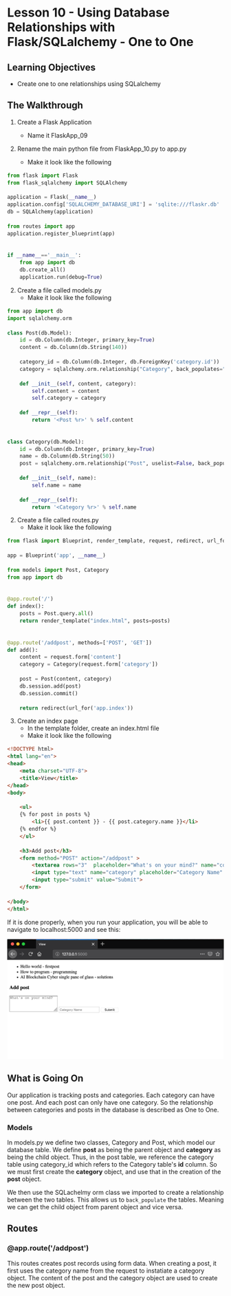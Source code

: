 # Lesson 10 - Using Database Relationships with Flask/SQLalchemy - One to One

## Learning Objectives
* Create one to one relationships using SQLalchemy

## The Walkthrough
1. Create a Flask Application
	* Name it FlaskApp_09

2. Rename the main python file from FlaskApp_10.py to app.py
	* Make it look like the following
    
```python
from flask import Flask
from flask_sqlalchemy import SQLAlchemy

application = Flask(__name__)
application.config['SQLALCHEMY_DATABASE_URI'] = 'sqlite:///flaskr.db'
db = SQLAlchemy(application)

from routes import app
application.register_blueprint(app)


if __name__=='__main__':
    from app import db
    db.create_all()
    application.run(debug=True)

```

2. Create a file called models.py
	* Make it look like the following

```python
from app import db
import sqlalchemy.orm

class Post(db.Model):
    id = db.Column(db.Integer, primary_key=True)
    content = db.Column(db.String(140))

    category_id = db.Column(db.Integer, db.ForeignKey('category.id'))
    category = sqlalchemy.orm.relationship("Category", back_populates="post")

    def __init__(self, content, category):
        self.content = content
        self.category = category

    def __repr__(self):
        return '<Post %r>' % self.content


class Category(db.Model):
    id = db.Column(db.Integer, primary_key=True)
    name = db.Column(db.String(50))
    post = sqlalchemy.orm.relationship("Post", uselist=False, back_populates="category")

    def __init__(self, name):
        self.name = name

    def __repr__(self):
        return '<Category %r>' % self.name

```

2. Create a file called routes.py
	* Make it look like the following
	
```python
from flask import Blueprint, render_template, request, redirect, url_for

app = Blueprint('app', __name__)

from models import Post, Category
from app import db


@app.route('/')
def index():
    posts = Post.query.all()
    return render_template("index.html", posts=posts)


@app.route('/addpost', methods=['POST', 'GET'])
def add():
    content = request.form['content']
    category = Category(request.form['category'])

    post = Post(content, category)
    db.session.add(post)
    db.session.commit()

    return redirect(url_for('app.index'))

```

3. Create an index page
	* In the template folder, create an index.html file
	* Make it look like the following
    
    
```html
<!DOCTYPE html>
<html lang="en">
<head>
    <meta charset="UTF-8">
    <title>View</title>
</head>
<body>

    <ul>
    {% for post in posts %}
        <li>{{ post.content }} - {{ post.category.name }}</li>
    {% endfor %}
    </ul>

    <h3>Add post</h3>
    <form method="POST" action="/addpost" >
        <textarea rows="3"  placeholder="What's on your mind?" name="content"></textarea>
        <input type="text" name="category" placeholder="Category Name" required="true">
        <input type="submit" value="Submit">
    </form>

</body>
</html>
```

If it is done properly, when you run your application, you will be able to navigate to localhost:5000 and see this:

![Using Database Relationships with Flask/SQLalchemy - One to One](img/lesson10.png)


## What is Going On

Our application is tracking posts and categories. Each category can have one post. And each post can only have one category. So the relationship between categories and posts in the database is described as One to One. 


### Models

In models.py we define two classes, Category and Post, which model our database table. We define **post** as being the parent object and **category** as being the child object. Thus, in the post table, we reference the category table using category_id which refers to the Category table's **id** column. So we must first create the **category** object, and use that in the creation of the **post** object. 

We then use the SQLachelmy orm class we imported to create a relationship between the two tables. This allows us to ```back_populate``` the tables. Meaning we can get the child object from parent object and vice versa.


## Routes

### @app.route('/addpost')
This routes creates post records using form data. When creating a post, it first uses the category name from the request to instatiate a category object. The content of the post and the category object are used to create the new post object.
